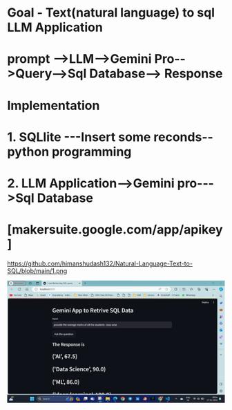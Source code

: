 # Goal - Text(natural language) to sql LLM Application

# prompt -->LLM-->Gemini Pro-->Query-->Sql Database--> Response

# Implementation

# 1. SQLlite ---Insert some reconds--python programming
#  2. LLM Application-->Gemini pro--->Sql Database

# [makersuite.google.com/app/apikey]

https://github.com/himanshudash132/Natural-Language-Text-to-SQL/blob/main/1.png

![Screenshot](https://github.com/himanshudash132/Natural-Language-Text-to-SQL/blob/main/1.png)
